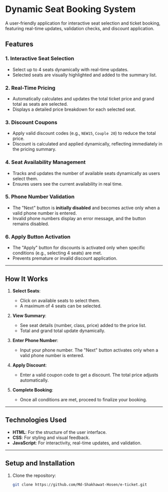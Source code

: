 # Dynamic Seat Booking System

A user-friendly application for interactive seat selection and ticket booking, featuring real-time updates, validation checks, and discount application.

## Features

### 1. Interactive Seat Selection
- Select up to 4 seats dynamically with real-time updates.
- Selected seats are visually highlighted and added to the summary list.

### 2. Real-Time Pricing
- Automatically calculates and updates the total ticket price and grand total as seats are selected.
- Displays a detailed price breakdown for each selected seat.

### 3. Discount Coupons
- Apply valid discount codes (e.g., `NEW15`, `Couple 20`) to reduce the total price.
- Discount is calculated and applied dynamically, reflecting immediately in the pricing summary.

### 4. Seat Availability Management
- Tracks and updates the number of available seats dynamically as users select them.
- Ensures users see the current availability in real time.

### 5. Phone Number Validation
- The "Next" button is **initially disabled** and becomes active only when a valid phone number is entered.
- Invalid phone numbers display an error message, and the button remains disabled.

### 6. Apply Button Activation
- The "Apply" button for discounts is activated only when specific conditions (e.g., selecting 4 seats) are met.
- Prevents premature or invalid discount application.

---

## How It Works
1. **Select Seats**:
   - Click on available seats to select them.
   - A maximum of 4 seats can be selected.
   
2. **View Summary**:
   - See seat details (number, class, price) added to the price list.
   - Total and grand total update dynamically.

3. **Enter Phone Number**:
   - Input your phone number. The "Next" button activates only when a valid phone number is entered.

4. **Apply Discount**:
   - Enter a valid coupon code to get a discount. The total price adjusts automatically.

5. **Complete Booking**:
   - Once all conditions are met, proceed to finalize your booking.

---

## Technologies Used
- **HTML**: For the structure of the user interface.
- **CSS**: For styling and visual feedback.
- **JavaScript**: For interactivity, real-time updates, and validation.

---

## Setup and Installation
1. Clone the repository:
   ```bash
   git clone https://github.com/Md-Shakhawat-Hosen/e-ticket.git
